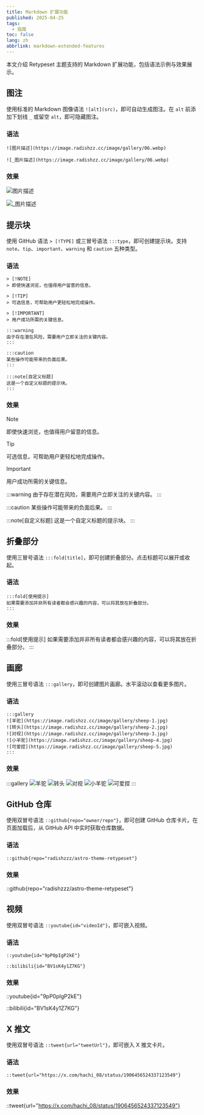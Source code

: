```yaml
---
title: Markdown 扩展功能
published: 2025-04-25
tags:
  - 指南
toc: false
lang: zh
abbrlink: markdown-extended-features
---
```


本文介绍 Retypeset 主题支持的 Markdown 扩展功能，包括语法示例与效果展示。

## 图注

使用标准的 Markdown 图像语法 `![alt](src)`，即可自动生成图注。在 `alt` 前添加下划线 `_` 或留空 `alt`，即可隐藏图注。

### 语法

```
![图片描述](https://image.radishzz.cc/image/gallery/06.webp)

![_图片描述](https://image.radishzz.cc/image/gallery/06.webp)
```

### 效果

![图片描述](https://image.radishzz.cc/image/gallery/06.webp)

![_图片描述](https://image.radishzz.cc/image/gallery/06.webp)

## 提示块

使用 GitHub 语法 `> [!TYPE]` 或三冒号语法 `:::type`，即可创建提示块。支持 `note`、`tip`、`important`、`warning` 和 `caution` 五种类型。

### 语法

```
> [!NOTE]
> 即使快速浏览，也值得用户留意的信息。

> [!TIP]
> 可选信息，可帮助用户更轻松地完成操作。

> [!IMPORTANT]
> 用户成功所需的关键信息。

:::warning
由于存在潜在风险，需要用户立即关注的关键内容。
:::

:::caution
某些操作可能带来的负面后果。
:::

:::note[自定义标题]
这是一个自定义标题的提示块。
:::
```

### 效果

> [!NOTE]
> 即使快速浏览，也值得用户留意的信息。

> [!TIP]
> 可选信息，可帮助用户更轻松地完成操作。

> [!IMPORTANT]
> 用户成功所需的关键信息。

:::warning
由于存在潜在风险，需要用户立即关注的关键内容。
:::

:::caution
某些操作可能带来的负面后果。
:::

:::note[自定义标题]
这是一个自定义标题的提示块。
:::

## 折叠部分

使用三冒号语法 `:::fold[title]`，即可创建折叠部分。点击标题可以展开或收起。

### 语法

```
:::fold[使用提示]
如果需要添加并非所有读者都会感兴趣的内容，可以将其放在折叠部分。
:::
```

### 效果

:::fold[使用提示]
如果需要添加并非所有读者都会感兴趣的内容，可以将其放在折叠部分。
:::

## 画廊

使用三冒号语法 `:::gallery`，即可创建图片画廊。水平滚动以查看更多图片。

### 语法

```
:::gallery
![羊驼](https://image.radishzz.cc/image/gallery/sheep-1.jpg)
![转头](https://image.radishzz.cc/image/gallery/sheep-2.jpg)
![对视](https://image.radishzz.cc/image/gallery/sheep-3.jpg)
![小羊驼](https://image.radishzz.cc/image/gallery/sheep-4.jpg)
![可爱捏](https://image.radishzz.cc/image/gallery/sheep-5.jpg)
:::
```

### 效果

:::gallery
![羊驼](https://image.radishzz.cc/image/gallery/sheep-1.jpg)
![转头](https://image.radishzz.cc/image/gallery/sheep-2.jpg)
![对视](https://image.radishzz.cc/image/gallery/sheep-3.jpg)
![小羊驼](https://image.radishzz.cc/image/gallery/sheep-4.jpg)
![可爱捏](https://image.radishzz.cc/image/gallery/sheep-5.jpg)
:::

## GitHub 仓库

使用双冒号语法 `::github{repo="owner/repo"}`，即可创建 GitHub 仓库卡片。在页面加载后，从 GitHub API 中实时获取仓库数据。

### 语法

```
::github{repo="radishzzz/astro-theme-retypeset"}
```

### 效果

::github{repo="radishzzz/astro-theme-retypeset"}

## 视频

使用双冒号语法 `::youtube{id="videoId"}`，即可嵌入视频。

### 语法

```
::youtube{id="9pP0pIgP2kE"}

::bilibili{id="BV1sK4y1Z7KG"}
```

### 效果

::youtube{id="9pP0pIgP2kE"}

::bilibili{id="BV1sK4y1Z7KG"}

## X 推文

使用双冒号语法 `::tweet{url="tweetUrl"}`，即可嵌入 X 推文卡片。

### 语法

```
::tweet{url="https://x.com/hachi_08/status/1906456524337123549"}
```

### 效果

::tweet{url="https://x.com/hachi_08/status/1906456524337123549"}
